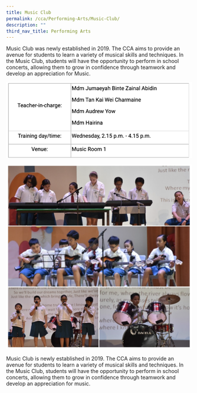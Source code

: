 ```yaml
---
title: Music Club
permalink: /cca/Performing-Arts/Music-Club/
description: ""
third_nav_title: Performing Arts
---
```

<style>
table {
  border-collapse: collapse;
  border: 1px solid black;
} 

th,td {
  border: 1px solid black;
}
table.c {
  table-layout: auto;
  width: 100%;  
}
	</style>
Music Club was newly established in 2019. The CCA aims to provide an avenue for students to learn a variety of musical skills and techniques. In the Music Club, students will have the opportunity to perform in school concerts, allowing them to grow in confidence through teamwork and develop an appreciation for Music.

![](/images/music.png)

![](/images/music2.png)

Music Club is newly established in 2019. The CCA aims to provide an avenue for students to learn a variety of musical skills and techniques. In the Music Club, students will have the opportunity to perform in school concerts, allowing them to grow in confidence through teamwork and develop an appreciation for music.